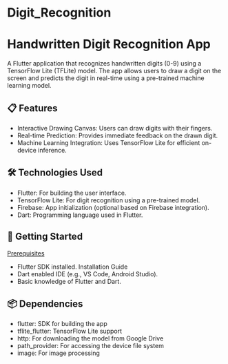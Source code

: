 # Digit_Recognition
# Handwritten Digit Recognition App

A Flutter application that recognizes handwritten digits (0-9) using a TensorFlow Lite (TFLite) model. The app allows users to draw a digit on the screen and predicts the digit in real-time using a pre-trained machine learning model.

## 📋 Features
- Interactive Drawing Canvas: Users can draw digits with their fingers.
- Real-time Prediction: Provides immediate feedback on the drawn digit.
- Machine Learning Integration: Uses TensorFlow Lite for efficient on-device inference.

## 🛠️ Technologies Used
- Flutter: For building the user interface.
- TensorFlow Lite: For digit recognition using a pre-trained model.
-  Firebase: App initialization (optional based on Firebase integration).
- Dart: Programming language used in Flutter.

## 🚀 Getting Started
<ins>Prerequisites </ins>
- Flutter SDK installed. Installation Guide
- Dart enabled IDE (e.g., VS Code, Android Studio).
- Basic knowledge of Flutter and Dart.

## 📦 Dependencies
- flutter: SDK for building the app
- tflite_flutter: TensorFlow Lite support
- http: For downloading the model from Google Drive
- path_provider: For accessing the device file system
- image: For image processing
